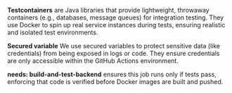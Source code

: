 **Testcontainers** are Java libraries that provide lightweight, throwaway containers (e.g., databases, message queues) for integration testing. They use Docker to spin up real service instances during tests, ensuring realistic and isolated test environments.

**Secured variable** We use secured variables to protect sensitive data (like credentials) from being exposed in logs or code. They ensure credentials are only accessible within the GitHub Actions environment.

**needs: build-and-test-backend** ensures this job runs only if tests pass, enforcing that code is verified before Docker images are built and pushed.